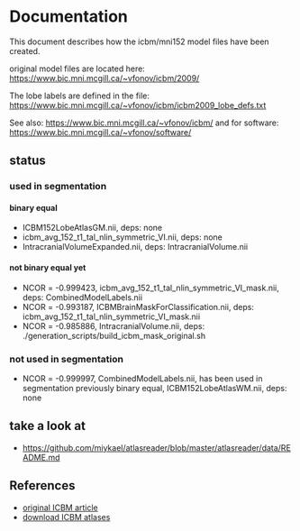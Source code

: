 # Documentation

This document describes how the icbm/mni152 model files have been created.

original model files are located here: https://www.bic.mni.mcgill.ca/~vfonov/icbm/2009/

The lobe labels are defined in the file: https://www.bic.mni.mcgill.ca/~vfonov/icbm/icbm2009_lobe_defs.txt

See also: https://www.bic.mni.mcgill.ca/~vfonov/icbm/ and for software: https://www.bic.mni.mcgill.ca/~vfonov/software/

## status

### used in segmentation

#### binary equal

* ICBM152LobeAtlasGM.nii, deps: none
* icbm_avg_152_t1_tal_nlin_symmetric_VI.nii, deps: none
* IntracranialVolumeExpanded.nii, deps: IntracranialVolume.nii

#### not binary equal yet

* NCOR = -0.999423, icbm_avg_152_t1_tal_nlin_symmetric_VI_mask.nii, deps: CombinedModelLabels.nii
* NCOR = -0.993187, ICBMBrainMaskForClassification.nii, deps: icbm_avg_152_t1_tal_nlin_symmetric_VI_mask.nii
* NCOR = -0.985886, IntracranialVolume.nii, deps: ./generation_scripts/build_icbm_mask_original.sh

### not used in segmentation

* NCOR = -0.999997, CombinedModelLabels.nii, has been used in segmentation previously
binary equal, ICBM152LobeAtlasWM.nii, deps: none

## take a look at

* https://github.com/miykael/atlasreader/blob/master/atlasreader/data/README.md

## References

* [original ICBM article](https://pubmed.ncbi.nlm.nih.gov/11545704/)
* [download ICBM atlases](http://www.bmap.ucla.edu/portfolio/atlases/ICBM_Probabilistic_Atlases/)
